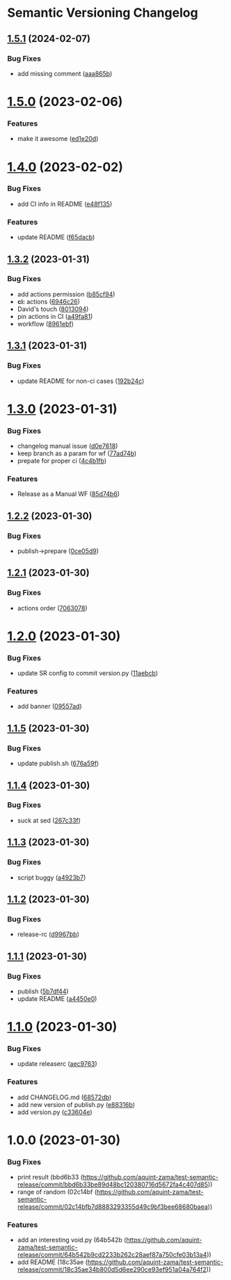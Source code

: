 # Semantic Versioning Changelog

## [1.5.1](https://github.com/aquint-zama/test-semantic-release/compare/v1.5.0...v1.5.1) (2024-02-07)


### Bug Fixes

* add missing comment ([aaa865b](https://github.com/aquint-zama/test-semantic-release/commit/aaa865bc3ac4bcc304fa47eee39e2bf14bc4d46e))

# [1.5.0](https://github.com/aquint-zama/test-semantic-release/compare/v1.4.0...v1.5.0) (2023-02-06)


### Features

* make it awesome ([ed1e20d](https://github.com/aquint-zama/test-semantic-release/commit/ed1e20d66dcde227cc56def36a8851f20603fc69))

# [1.4.0](https://github.com/aquint-zama/test-semantic-release/compare/v1.3.2...v1.4.0) (2023-02-02)


### Bug Fixes

* add CI info in README ([e48f135](https://github.com/aquint-zama/test-semantic-release/commit/e48f1353b7e8ee7e43828b5efa5a029826aad447))


### Features

* update README ([f65dacb](https://github.com/aquint-zama/test-semantic-release/commit/f65dacbeb2d28c995d08d7b4136483356eaa4d76))

## [1.3.2](https://github.com/aquint-zama/test-semantic-release/compare/v1.3.1...v1.3.2) (2023-01-31)


### Bug Fixes

* add actions permission ([b85cf94](https://github.com/aquint-zama/test-semantic-release/commit/b85cf94757e341d4d7ad9f746cd1ee2111cbb45b))
* **ci:** actions ([6946c26](https://github.com/aquint-zama/test-semantic-release/commit/6946c2681a198961cb0e8373b08baaee5c24d7f0))
* David's touch ([8013094](https://github.com/aquint-zama/test-semantic-release/commit/80130945e098e03c68285eee25c9540025dafbf0))
* pin actions in CI ([a49fa81](https://github.com/aquint-zama/test-semantic-release/commit/a49fa811e04ff98bf2453d810d0cf5c38d0c70f6))
* workflow ([8961ebf](https://github.com/aquint-zama/test-semantic-release/commit/8961ebf5c1b2ccfbe9f59a1104bf2088c0b28edc))

## [1.3.1](https://github.com/aquint-zama/test-semantic-release/compare/v1.3.0...v1.3.1) (2023-01-31)


### Bug Fixes

* update README for non-ci cases ([192b24c](https://github.com/aquint-zama/test-semantic-release/commit/192b24c889d025fab3105af8aead592c330b455d))

# [1.3.0](https://github.com/aquint-zama/test-semantic-release/compare/v1.2.2...v1.3.0) (2023-01-31)


### Bug Fixes

* changelog manual issue ([d0e7618](https://github.com/aquint-zama/test-semantic-release/commit/d0e76184f1fccce0e1344bc56037145b0b79709c))
* keep branch as a param for wf ([77ad74b](https://github.com/aquint-zama/test-semantic-release/commit/77ad74bece355bc4087af3a0f7f437b52a0ddd91))
* prepate for proper ci ([4c4b1fb](https://github.com/aquint-zama/test-semantic-release/commit/4c4b1fbc03710ba22f3c1fd179a2573f927e4121))


### Features

* Release as a Manual WF ([85d74b6](https://github.com/aquint-zama/test-semantic-release/commit/85d74b66174bb457d2a9841b1efa3a4944c3dcdc))

## [1.2.2](https://github.com/aquint-zama/test-semantic-release/compare/v1.2.1...v1.2.2) (2023-01-30)


### Bug Fixes

* publish->prepare ([0ce05d9](https://github.com/aquint-zama/test-semantic-release/commit/0ce05d959b1a4b4f9942fdf7ca6ca78c5d9d0831))

## [1.2.1](https://github.com/aquint-zama/test-semantic-release/compare/v1.2.0...v1.2.1) (2023-01-30)


### Bug Fixes

* actions order ([7063078](https://github.com/aquint-zama/test-semantic-release/commit/70630787e66002f8f144a3794f6d281c17a83b67))

# [1.2.0](https://github.com/aquint-zama/test-semantic-release/compare/v1.1.5...v1.2.0) (2023-01-30)


### Bug Fixes

* update SR config to commit version.py ([11aebcb](https://github.com/aquint-zama/test-semantic-release/commit/11aebcba7f1cb870f53fbb4da8f56db011ef2751))


### Features

* add banner ([09557ad](https://github.com/aquint-zama/test-semantic-release/commit/09557ad65cb4237346ba43c77812e3062e736b60))

## [1.1.5](https://github.com/aquint-zama/test-semantic-release/compare/v1.1.4...v1.1.5) (2023-01-30)


### Bug Fixes

* update publish.sh ([676a59f](https://github.com/aquint-zama/test-semantic-release/commit/676a59f7737357fefbb5d4745b177107ae3b53b8))

## [1.1.4](https://github.com/aquint-zama/test-semantic-release/compare/v1.1.3...v1.1.4) (2023-01-30)


### Bug Fixes

* suck at sed ([267c33f](https://github.com/aquint-zama/test-semantic-release/commit/267c33f6a2ab7fc4795defba76ef8bb5a5c768f9))

## [1.1.3](https://github.com/aquint-zama/test-semantic-release/compare/v1.1.2...v1.1.3) (2023-01-30)


### Bug Fixes

* script buggy ([a4923b7](https://github.com/aquint-zama/test-semantic-release/commit/a4923b7874cd05eb1df2f79b8c0e17c4ecbe97b1))

## [1.1.2](https://github.com/aquint-zama/test-semantic-release/compare/v1.1.1...v1.1.2) (2023-01-30)


### Bug Fixes

* release-rc ([d9967bb](https://github.com/aquint-zama/test-semantic-release/commit/d9967bbe240ff857d4e7ca9781c81d5773994750))

## [1.1.1](https://github.com/aquint-zama/test-semantic-release/compare/v1.1.0...v1.1.1) (2023-01-30)


### Bug Fixes

* publish ([5b7df44](https://github.com/aquint-zama/test-semantic-release/commit/5b7df4490ff0bd911ef7c30dc78c5518df8af212))
* update README ([a4450e0](https://github.com/aquint-zama/test-semantic-release/commit/a4450e0caf83043ed6bf7ee928116c9a7499ea4c))

# [1.1.0](https://github.com/aquint-zama/test-semantic-release/compare/v1.0.0...v1.1.0) (2023-01-30)


### Bug Fixes

* update releaserc ([aec9763](https://github.com/aquint-zama/test-semantic-release/commit/aec9763f00a4699c95ace1b7ad32f734b501f8ac))


### Features

* add CHANGELOG.md ([68572db](https://github.com/aquint-zama/test-semantic-release/commit/68572db9dfc5eae04b332ade6ad4f1996ad18a31))
* add new version of publish.py ([e88316b](https://github.com/aquint-zama/test-semantic-release/commit/e88316bfd6b7a2345cab61daae4591091148670a))
* add version.py ([c33604e](https://github.com/aquint-zama/test-semantic-release/commit/c33604e459f5b072eda6b253fbf3d66171f53fa8))

# 1.0.0 (2023-01-30)

### Bug Fixes

* print result (bbd6b33 (https://github.com/aquint-zama/test-semantic-release/commit/bbd6b33be89d48bc120380716d5672fa4c407d85))
* range of random (02c14bf (https://github.com/aquint-zama/test-semantic-release/commit/02c14bfb7d8883293355d49c9bf3bee68680baea))

### Features

* add an interesting void.py (64b542b (https://github.com/aquint-zama/test-semantic-release/commit/64b542b9cd2233b262c28aef87a750cfe03b13a4))
* add README (18c35ae (https://github.com/aquint-zama/test-semantic-release/commit/18c35ae34b800d5d6ee290ce93ef951a04a764f2))
